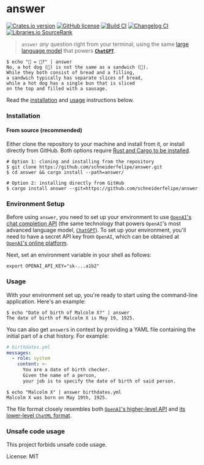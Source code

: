 # answer

[![Crates.io version](https://img.shields.io/crates/v/answer)](https://crates.io/crates/answer)
[![GitHub license](https://img.shields.io/github/license/schneiderfelipe/answer)](https://github.com/schneiderfelipe/answer/blob/main/LICENSE)
[![Build CI](https://github.com/schneiderfelipe/answer/actions/workflows/ci.yml/badge.svg)](https://github.com/schneiderfelipe/answer/actions/workflows/ci.yml)
[![Changelog CI](https://github.com/schneiderfelipe/answer/actions/workflows/changelog.yml/badge.svg)](https://github.com/schneiderfelipe/answer/blob/main/CHANGELOG.md#changelog)
[![Libraries.io `SourceRank`](https://img.shields.io/librariesio/sourcerank/cargo/answer)](https://libraries.io/cargo/answer)

> `answer` _any_ question right from your terminal,
> using the same
> [large language model](https://en.wikipedia.org/wiki/Large_language_model)
> that powers
> [**`ChatGPT`**](https://chat.openai.com/chat).

```console
$ echo "🌭 = 🥪?" | answer
No, a hot dog (🌭) is not the same as a sandwich (🥪).
While they both consist of bread and a filling,
a sandwich typically has separate slices of bread,
while a hot dog has a single bun that is sliced
on the top and filled with a sausage.
```

Read
the [installation](#installation)
and [usage](#usage) instructions below.

### Installation

#### From source (recommended)

Either clone the repository to your machine and install from it,
or install directly from GitHub.
Both options require [Rust and Cargo to be installed](https://rustup.rs/).

```console
# Option 1: cloning and installing from the repository
$ git clone https://github.com/schneiderfelipe/answer.git
$ cd answer && cargo install --path=answer/

# Option 2: installing directly from GitHub
$ cargo install answer --git=https://github.com/schneiderfelipe/answer
```

### Environment Setup

Before using `answer`,
you need to set up your environment to use
[`OpenAI`'s chat completion API](https://platform.openai.com/docs/guides/chat/chat-completions-beta)
(the same technology that powers `OpenAI`'s most advanced language model,
[`ChatGPT`](https://chat.openai.com/chat)).
To set up your environment,
you'll need to have a secret API key from `OpenAI`,
which can be obtained at
[`OpenAI`'s online platform](https://platform.openai.com/account/api-keys).

Next,
set an environment variable in your shell as follows:

```shell
export OPENAI_API_KEY="sk-...a1b2"
```

### Usage

With your environment set up,
you're ready to start using
the command-line application.
Here's an example:

```console
$ echo "Date of birth of Malcolm X?" | answer
The date of birth of Malcolm X is May 19, 1925.
```

You can also get `answer`s in context by providing a YAML file containing
the initial part of a chat history.
For example:

```yaml
# birthdates.yml
messages:
  - role: system
    content: >-
      You are a date of birth checker.
      Given the name of a person,
      your job is to specify the date of birth of said person.
```

```console
$ echo "Malcolm X" | answer birthdates.yml
Malcolm X was born on May 19th, 1925.
```

The file format closely resembles both
[`OpenAI`'s higher-level API](https://platform.openai.com/docs/guides/chat/introduction)
and
[its lower-level `ChatML` format](https://github.com/openai/openai-python/blob/main/chatml.md).

### Unsafe code usage

This project forbids unsafe code usage.

License: MIT
